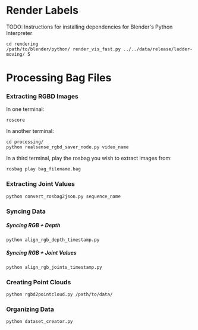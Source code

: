 # Render Labels

TODO: Instructions for installing dependencies for Blender's Python Interpreter

```
cd rendering
/path/to/blender/python/ render_vis_fast.py ../../data/release/ladder-moving/ 5
```


# Processing Bag Files

### Extracting RGBD Images

In one terminal: 

```
roscore
```

In another terminal: 

```
cd processing/
python realsense_rgbd_saver_node.py video_name
```

In a third terminal, play the rosbag you wish to extract images from: 

```
rosbag play bag_filename.bag
```


### Extracting Joint Values

```
python convert_rosbag2json.py sequence_name
```

### Syncing Data

##### Syncing RGB + Depth

```
python align_rgb_depth_timestamp.py 
```

##### Syncing RGB + Joint Values
```
python align_rgb_joints_timestamp.py
```

### Creating Point Clouds

```
python rgbd2pointcloud.py /path/to/data/
```

### Organizing Data

```
python dataset_creator.py 
```

